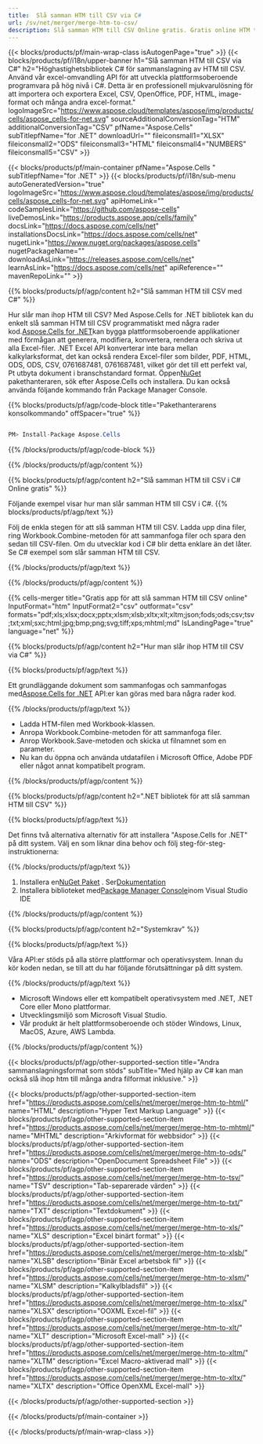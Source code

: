 ```yaml
---
title:  Slå samman HTM till CSV via C#
url: /sv/net/merger/merge-htm-to-csv/ 
description: Slå samman HTM till CSV Online gratis. Gratis online HTM till CSV Fusion. Slå samman HTM till Word, Excel, PPTX, PDF, JPG, HTML, ODS, SVG, XPS och mer.
---
```

{{< blocks/products/pf/main-wrap-class isAutogenPage="true" >}}
{{< blocks/products/pf/i18n/upper-banner h1="Slå samman HTM till CSV via C#" h2="Höghastighetsbibliotek C# för sammanslagning av HTM till CSV. Använd vår excel-omvandling API för att utveckla plattformsoberoende programvara på hög nivå i C#. Detta är en professionell mjukvarulösning för att importera och exportera Excel, CSV, OpenOffice, PDF, HTML, image-format och många andra excel-format." logoImageSrc="https://www.aspose.cloud/templates/aspose/img/products/cells/aspose_cells-for-net.svg" sourceAdditionalConversionTag="HTM" additionalConversionTag="CSV" pfName="Aspose.Cells" subTitlepfName="for .NET" downloadUrl="" fileiconsmall1="XLSX" fileiconsmall2="ODS" fileiconsmall3="HTML" fileiconsmall4="NUMBERS" fileiconsmall5="CSV" >}}

{{< blocks/products/pf/main-container pfName="Aspose.Cells " subTitlepfName="for .NET" >}}
{{< blocks/products/pf/i18n/sub-menu autoGeneratedVersion="true" logoImageSrc="https://www.aspose.cloud/templates/aspose/img/products/cells/aspose_cells-for-net.svg" apiHomeLink="" codeSamplesLink="https://github.com/aspose-cells" liveDemosLink="https://products.aspose.app/cells/family" docsLink="https://docs.aspose.com/cells/net" installationsDocsLink="https://docs.aspose.com/cells/net" nugetLink="https://www.nuget.org/packages/aspose.cells" nugetPackageName="" downloadAsLink="https://releases.aspose.com/cells/net" learnAsLink="https://docs.aspose.com/cells/net" apiReference="" mavenRepoLink="" >}}

{{% blocks/products/pf/agp/content h2="Slå samman HTM till CSV med C#" %}}

 Hur slår man ihop HTM till CSV? Med Aspose.Cells for .NET bibliotek kan du enkelt slå samman HTM till CSV programmatiskt med några rader kod.[Aspose.Cells for .NET](https://products.aspose.com/cells/net)kan bygga plattformsoberoende applikationer med förmågan att generera, modifiera, konvertera, rendera och skriva ut alla Excel-filer. .NET Excel API konverterar inte bara mellan kalkylarksformat, det kan också rendera Excel-filer som bilder, PDF, HTML, ODS, ODS, CSV, 0761687481, 0761687481, vilket gör det till ett perfekt val, Pt utbyta dokument i branschstandard format. Öppen[NuGet](https://www.nuget.org/packages/aspose.cells) pakethanteraren, sök efter Aspose.Cells och installera. Du kan också använda följande kommando från Package Manager Console.

{{% blocks/products/pf/agp/code-block title="Pakethanterarens konsolkommando" offSpacer="true" %}}

```cs

PM> Install-Package Aspose.Cells

```

{{% /blocks/products/pf/agp/code-block %}}

{{% /blocks/products/pf/agp/content %}}

{{% blocks/products/pf/agp/content h2="Slå samman HTM till CSV i C# Online gratis" %}}

Följande exempel visar hur man slår samman HTM till CSV i C#.
{{% blocks/products/pf/agp/text %}}

Följ de enkla stegen för att slå samman HTM till CSV. Ladda upp dina filer, ring Workbook.Combine-metoden för att sammanfoga filer och spara den sedan till CSV-filen. Om du utvecklar kod i C# blir detta enklare än det låter. Se C# exempel som slår samman HTM till CSV.

{{% /blocks/products/pf/agp/text %}}

{{% /blocks/products/pf/agp/content %}}

{{% cells-merger title="Gratis app för att slå samman HTM till CSV online" InputFormat="htm" InputFormat2="csv" outformat="csv" formats="pdf;xls;xlsx;docx;pptx;xlsm;xlsb;xltx;xlt;xltm;json;fods;ods;csv;tsv;txt;xml;sxc;html;jpg;bmp;png;svg;tiff;xps;mhtml;md" IsLandingPage="true" language="net" %}}

{{% blocks/products/pf/agp/content h2="Hur man slår ihop HTM till CSV via C#" %}}

{{% blocks/products/pf/agp/text %}}

 Ett grundläggande dokument som sammanfogas och sammanfogas med[Aspose.Cells for .NET](https://products.aspose.com/cells/net) API:er kan göras med bara några rader kod.

{{% /blocks/products/pf/agp/text %}}

+ Ladda HTM-filen med Workbook-klassen.
+ Anropa Workbook.Combine-metoden för att sammanfoga filer.
+ Anrop Workbook.Save-metoden och skicka ut filnamnet som en parameter.
+ Nu kan du öppna och använda utdatafilen i Microsoft Office, Adobe PDF eller något annat kompatibelt program.

{{% /blocks/products/pf/agp/content %}}

{{% blocks/products/pf/agp/content h2=".NET bibliotek för att slå samman HTM till CSV" %}}

{{% blocks/products/pf/agp/text %}}

Det finns två alternativa alternativ för att installera "Aspose.Cells for .NET" på ditt system. Välj en som liknar dina behov och följ steg-för-steg-instruktionerna:

{{% /blocks/products/pf/agp/text %}}

1.  Installera en[NuGet Paket](https://www.nuget.org/packages/Aspose.Cells/) . Ser[Dokumentation](https://docs.aspose.com/cells/net/installation/#install-asposecells-for-net-through-nuget)
1.  Installera biblioteket med[Package Manager Console](https://docs.aspose.com/cells/net/installation/#install-asposecells-using-the-package-manager-console)inom Visual Studio IDE


{{% /blocks/products/pf/agp/content %}}

 
{{% blocks/products/pf/agp/content h2="Systemkrav" %}}

{{% blocks/products/pf/agp/text %}}

Våra API:er stöds på alla större plattformar och operativsystem. Innan du kör koden nedan, se till att du har följande förutsättningar på ditt system.

{{% /blocks/products/pf/agp/text %}}

-  Microsoft Windows eller ett kompatibelt operativsystem med .NET, .NET Core eller Mono plattformar.
-  Utvecklingsmiljö som Microsoft Visual Studio.
-  Vår produkt är helt plattformsoberoende och stöder Windows, Linux, MacOS, Azure, AWS Lambda.

{{% /blocks/products/pf/agp/content %}}


{{< blocks/products/pf/agp/other-supported-section title="Andra sammanslagningsformat som stöds" subTitle="Med hjälp av C# kan man också slå ihop htm till många andra filformat inklusive." >}}

{{< blocks/products/pf/agp/other-supported-section-item href="https://products.aspose.com/cells/net/merger/merge-htm-to-html/" name="HTML" description="Hyper Text Markup Language" >}}
{{< blocks/products/pf/agp/other-supported-section-item href="https://products.aspose.com/cells/net/merger/merge-htm-to-mhtml/" name="MHTML" description="Arkivformat för webbsidor" >}}
{{< blocks/products/pf/agp/other-supported-section-item href="https://products.aspose.com/cells/net/merger/merge-htm-to-ods/" name="ODS" description="OpenDocument Spreadsheet File" >}}
{{< blocks/products/pf/agp/other-supported-section-item href="https://products.aspose.com/cells/net/merger/merge-htm-to-tsv/" name="TSV" description="Tab-separerade värden" >}}
{{< blocks/products/pf/agp/other-supported-section-item href="https://products.aspose.com/cells/net/merger/merge-htm-to-txt/" name="TXT" description="Textdokument" >}}
{{< blocks/products/pf/agp/other-supported-section-item href="https://products.aspose.com/cells/net/merger/merge-htm-to-xls/" name="XLS" description="Excel binärt format" >}}
{{< blocks/products/pf/agp/other-supported-section-item href="https://products.aspose.com/cells/net/merger/merge-htm-to-xlsb/" name="XLSB" description="Binär Excel arbetsbok fil" >}}
{{< blocks/products/pf/agp/other-supported-section-item href="https://products.aspose.com/cells/net/merger/merge-htm-to-xlsm/" name="XLSM" description="Kalkylbladsfil" >}}
{{< blocks/products/pf/agp/other-supported-section-item href="https://products.aspose.com/cells/net/merger/merge-htm-to-xlsx/" name="XLSX" description="OOXML Excel-fil" >}}
{{< blocks/products/pf/agp/other-supported-section-item href="https://products.aspose.com/cells/net/merger/merge-htm-to-xlt/" name="XLT" description="Microsoft Excel-mall" >}}
{{< blocks/products/pf/agp/other-supported-section-item href="https://products.aspose.com/cells/net/merger/merge-htm-to-xltm/" name="XLTM" description="Excel Macro-aktiverad mall" >}}
{{< blocks/products/pf/agp/other-supported-section-item href="https://products.aspose.com/cells/net/merger/merge-htm-to-xltx/" name="XLTX" description="Office OpenXML Excel-mall" >}}

{{< /blocks/products/pf/agp/other-supported-section >}}

{{< /blocks/products/pf/main-container >}}
    
{{< /blocks/products/pf/main-wrap-class >}}
